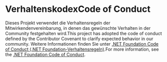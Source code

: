 # <a name="code-of-conduct"></a><span data-ttu-id="1304f-101">Verhaltenskodex</span><span class="sxs-lookup"><span data-stu-id="1304f-101">Code of Conduct</span></span>

<span data-ttu-id="1304f-102">Dieses Projekt verwendet die Verhaltensregeln der Mitwirkendenvereinbarung, in denen das gewünschte Verhalten in der Community festgehalten wird.</span><span class="sxs-lookup"><span data-stu-id="1304f-102">This project has adopted the code of conduct defined by the Contributor Covenant to clarify expected behavior in our community.</span></span>
<span data-ttu-id="1304f-103">Weitere Informationen finden Sie unter [.NET Foundation Code of Conduct (.NET Foundation-Verhaltensregeln)](https://dotnetfoundation.org/code-of-conduct).</span><span class="sxs-lookup"><span data-stu-id="1304f-103">For more information, see the [.NET Foundation Code of Conduct](https://dotnetfoundation.org/code-of-conduct).</span></span>

